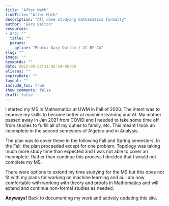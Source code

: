 ```yaml
---
title: "After Math"
linkTitle: "After Math"
description: "All done studying mathematics formally"
author: "Gary Dalton"
resources:
- src: ""
  title: ""
  params:
    byline: "Photo: Gary Dalton / CC-BY-CA"
slug: ""
image: ""
keywords: ""
date: 2022-05-22T11:42:24-05:00
aliases: ""
expiryDate: ""
layout: ""
include_toc: true
show_comments: false
draft: false
---
```



I started my MS in Mathematics at UWM in Fall of 2020. The intent was to improve my skills to become better at machine learning and AI. My mother passed away in Jan 2021 from COVID and I needed to take some time off from studies to fulfill all of my duties to family, etc. This meant I took an incomplete in the second semesters of Algebra and in Analysis.

The plan was to cover these in the following Fall and Spring semesters. In the Fall, the plan proceeded except for one problem. Topology was taking much more study time than expected and I was not able to cover an incomplete. Rather than continue this process I decided that I would not complete my MS.

There were options to extend my time studying for the MS but this does not fit with my plans for working on machine learning and ai. I am now comfortable with working with theory and proofs in Mathematics and will extend and continue non-formal studies as needed.

**Anyways!** Back to documenting my work and actively updating this site.